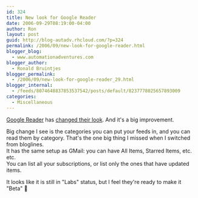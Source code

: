 ```yaml
---
id: 324
title: New look for Google Reader
date: 2006-09-29T08:19:00-04:00
author: Ron
layout: post
guid: http://blog-autadv.rhcloud.com/?p=324
permalink: /2006/09/new-look-for-google-reader.html
blogger_blog:
  - www.automationadventures.com
blogger_author:
  - Ronald Bruintjes
blogger_permalink:
  - /2006/09/new-look-for-google-reader_29.html
blogger_internal:
  - /feeds/8074648837853537542/posts/default/8237778025657893009
categories:
  - Miscellaneous
---
```

[Google Reader](http://www.google.com/reader/view/) has [changed their look](http://googleblog.blogspot.com/2006/09/your-inbox-for-web.html). And it's a big improvement.

Big change I see is the categories you can put your feeds in, and you can read them by category. That's the one big thing I missed when I switched from bloglines.  
It has the same setup as GMail: you can have All Items, Starred Items, etc. etc.  
You can list all your subscriptions, or list only the ones that have updated items.

It looks like it is still in "Labs" status, but I feel they're ready to make it "Beta" 🙂
